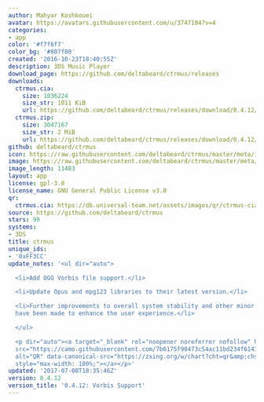 ```yaml
---
author: Mahyar Koshkouei
avatar: https://avatars.githubusercontent.com/u/3747104?v=4
categories:
- app
color: '#f7f6f7'
color_bg: '#807f80'
created: '2016-10-23T18:40:55Z'
description: 3DS Music Player
download_page: https://github.com/deltabeard/ctrmus/releases
downloads:
  ctrmus.cia:
    size: 1036224
    size_str: 1011 KiB
    url: https://github.com/deltabeard/ctrmus/releases/download/0.4.12/ctrmus.cia
  ctrmus.zip:
    size: 3047167
    size_str: 2 MiB
    url: https://github.com/deltabeard/ctrmus/releases/download/0.4.12/ctrmus.zip
github: deltabeard/ctrmus
icon: https://raw.githubusercontent.com/deltabeard/ctrmus/master/meta/icon.png
image: https://raw.githubusercontent.com/deltabeard/ctrmus/master/meta/banner.png
image_length: 11483
layout: app
license: gpl-3.0
license_name: GNU General Public License v3.0
qr:
  ctrmus.cia: https://db.universal-team.net/assets/images/qr/ctrmus-cia.png
source: https://github.com/deltabeard/ctrmus
stars: 99
systems:
- 3DS
title: ctrmus
unique_ids:
- '0xFF3CC'
update_notes: '<ul dir="auto">

  <li>Add OGG Vorbis file support.</li>

  <li>Update Opus and mpg123 libraries to their latest version.</li>

  <li>Further improvements to overall system stability and other minor adjustments
  have been made to enhance the user experience.</li>

  </ul>

  <p dir="auto"><a target="_blank" rel="noopener noreferrer nofollow" href="https://camo.githubusercontent.com/7b6175f90473c54ac11bd234f6141d02154d8ecb3b4d188d485ee64238715b8e/68747470733a2f2f7a78696e672e6f72672f772f63686172743f6368743d7172266368733d323330783233302663686c643d4c2663686f653d5554462d382663686c3d68747470732533412532462532466769746875622e636f6d25324664656c746162656172642532466374726d757325324672656c6561736573253246646f776e6c6f6164253246302e342e31322532466374726d75732e636961"><img
  src="https://camo.githubusercontent.com/7b6175f90473c54ac11bd234f6141d02154d8ecb3b4d188d485ee64238715b8e/68747470733a2f2f7a78696e672e6f72672f772f63686172743f6368743d7172266368733d323330783233302663686c643d4c2663686f653d5554462d382663686c3d68747470732533412532462532466769746875622e636f6d25324664656c746162656172642532466374726d757325324672656c6561736573253246646f776e6c6f6164253246302e342e31322532466374726d75732e636961"
  alt="QR" data-canonical-src="https://zxing.org/w/chart?cht=qr&amp;chs=230x230&amp;chld=L&amp;choe=UTF-8&amp;chl=https%3A%2F%2Fgithub.com%2Fdeltabeard%2Fctrmus%2Freleases%2Fdownload%2F0.4.12%2Fctrmus.cia"
  style="max-width: 100%;"></a></p>'
updated: '2017-07-08T18:35:46Z'
version: 0.4.12
version_title: '0.4.12: Vorbis Support'
---
```

